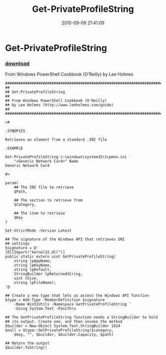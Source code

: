﻿---
pid:            2161
poster:         Lee Holmes
title:          Get-PrivateProfileString
date:           2010-09-09 21:41:09
format:         posh
parent:         0
parent:         0

---

# Get-PrivateProfileString

### [download](2161.ps1)

From Windows PowerShell Cookbook (O'Reilly) by Lee Holmes

```posh
#############################################################################
##
## Get-PrivateProfileString
##
## From Windows PowerShell Cookbook (O'Reilly)
## by Lee Holmes (http://www.leeholmes.com/guide)
##
##############################################################################

<#

.SYNOPSIS

Retrieves an element from a standard .INI file

.EXAMPLE

Get-PrivateProfileString c:\windows\system32\tcpmon.ini `
    "<Generic Network Card>" Name
Generic Network Card

#>

param(
    ## The INI file to retrieve
    $Path,

    ## The section to retrieve from
    $Category,

    ## The item to retrieve
    $Key
)

Set-StrictMode -Version Latest

## The signature of the Windows API that retrieves INI
## settings
$signature = @'
[DllImport("kernel32.dll")]
public static extern uint GetPrivateProfileString(
    string lpAppName,
    string lpKeyName,
    string lpDefault,
    StringBuilder lpReturnedString,
    uint nSize,
    string lpFileName);
'@

## Create a new type that lets us access the Windows API function
$type = Add-Type -MemberDefinition $signature `
    -Name Win32Utils -Namespace GetPrivateProfileString `
    -Using System.Text -PassThru

## The GetPrivateProfileString function needs a StringBuilder to hold
## its output. Create one, and then invoke the method
$builder = New-Object System.Text.StringBuilder 1024
$null = $type::GetPrivateProfileString($category,
    $key, "", $builder, $builder.Capacity, $path)

## Return the output
$builder.ToString()
```
